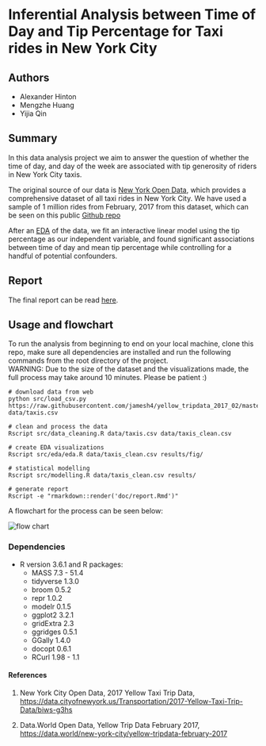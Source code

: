 # Inferential Analysis between Time of Day and Tip Percentage for Taxi rides in New York City

## Authors
- Alexander Hinton
- Mengzhe Huang
- Yijia Qin 

## Summary
In this data analysis project we aim to answer the question of whether the time of day, and day of the week are associated with tip generosity of riders in New York City taxis.

The original source of our data is [New York Open Data](https://data.cityofnewyork.us/Transportation/2017-Yellow-Taxi-Trip-Data/biws-g3hs), which provides a comprehensive dataset of all taxi rides in New York City. We have used a sample of 1 million rides from February, 2017 from this dataset, which can be seen on this public [Github repo](https://raw.githubusercontent.com/jamesh4/yellow_tripdata_2017_02/master/taxi_smaller.csv)

After an [EDA](https://github.com/UBC-MDS/DSCI522_GR406/blob/master/src/eda.ipynb) of the data, we fit an interactive linear model using the tip percentage as our independent variable, and found significant associations between time of day and mean tip percentage while controlling for a handful of potential confounders. 

## Report
The final report can be read [here](https://github.com/UBC-MDS/DSCI522_GR406/blob/master/doc/report.md).

## Usage and flowchart
To run the analysis from beginning to end on your local machine, clone this repo, make sure all dependencies are installed and run the following commands from the root directory of the project. <br>
WARNING: Due to the size of the dataset and the visualizations made, the full process may take around 10 minutes. Please be patient :) 

```
# download data from web
python src/load_csv.py https://raw.githubusercontent.com/jamesh4/yellow_tripdata_2017_02/master/taxi_smaller.csv data/taxis.csv

# clean and process the data
Rscript src/data_cleaning.R data/taxis.csv data/taxis_clean.csv

# create EDA visualizations
Rscript src/eda/eda.R data/taxis_clean.csv results/fig/

# statistical modelling
Rscript src/modelling.R data/taxis_clean.csv results/

# generate report
Rscript -e "rmarkdown::render('doc/report.Rmd')"
```

A flowchart for the process can be seen below:

![flow chart](https://github.com/UBC-MDS/DSCI522_GR406/tree/master/results/fig/GR406_flow_chart.png)


### Dependencies
- R version 3.6.1 and R packages:
    - MASS		7.3 - 51.4
    - tidyverse	1.3.0
    - broom		0.5.2
    - repr		1.0.2
    - modelr	0.1.5
    - ggplot2	3.2.1
    - gridExtra	2.3
    - ggridges	0.5.1
    - GGally	1.4.0
    - docopt	0.6.1
    - RCurl		1.98 -  1.1
    
#### References
1. New York City Open Data, 2017 Yellow Taxi Trip Data, https://data.cityofnewyork.us/Transportation/2017-Yellow-Taxi-Trip-Data/biws-g3hs 

2. Data.World Open Data, Yellow Trip Data February 2017, https://data.world/new-york-city/yellow-tripdata-february-2017
